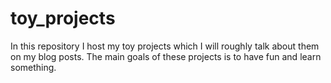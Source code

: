 # toy_projects
In this repository I host my toy projects which I will roughly talk about them on my blog posts. The main goals of these projects is to have fun and learn something.
